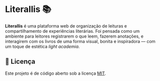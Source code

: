 
# Literallis 📚

**Literallis** é uma plataforma web de organização de leituras e compartilhamento de experiências literárias. Foi pensada como um ambiente para leitores registrarem o que leem, fazerem anotações, e interagirem com os livros de uma forma visual, bonita e inspiradora — com um toque de estética *light academia*.

## 📝 Licença

Este projeto é de código aberto sob a licença [MIT](LICENSE).
